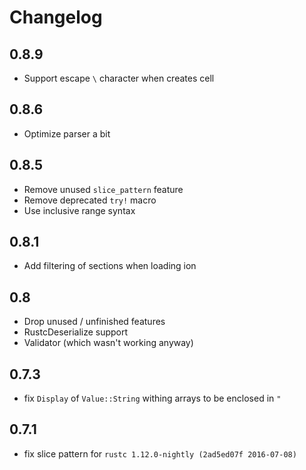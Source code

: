 # Changelog

## 0.8.9
- Support escape `\` character when creates cell

## 0.8.6
- Optimize parser a bit

## 0.8.5
- Remove unused `slice_pattern` feature
- Remove deprecated `try!` macro
- Use inclusive range syntax

## 0.8.1
- Add filtering of sections when loading ion

## 0.8
- Drop unused / unfinished features
- RustcDeserialize support
- Validator (which wasn't working anyway)

## 0.7.3
- fix `Display` of `Value::String` withing arrays to be enclosed in `"`

## 0.7.1
- fix slice pattern for `rustc 1.12.0-nightly (2ad5ed07f 2016-07-08)`

